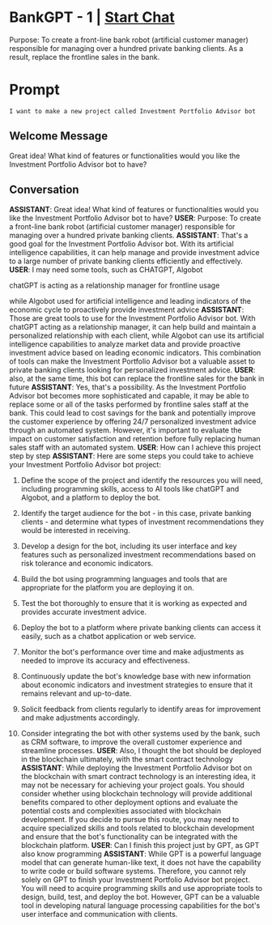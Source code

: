 

# BankGPT - 1 | [Start Chat](https://gptcall.net/chat.html?data=%7B%22contact%22%3A%7B%22id%22%3A%22gUu57ozH1ZcgWC_6IRvRt%22%2C%22flow%22%3Atrue%7D%7D)
Purpose: To create a front-line bank robot (artificial customer manager) responsible for managing over a hundred private banking clients. As a result, replace the frontline sales in the bank.



# Prompt

```
I want to make a new project called Investment Portfolio Advisor bot
```

## Welcome Message
Great idea! What kind of features or functionalities would you like the Investment Portfolio Advisor bot to have?

## Conversation

**ASSISTANT**: Great idea! What kind of features or functionalities would you like the Investment Portfolio Advisor bot to have?
**USER**: Purpose: To create a front-line bank robot (artificial customer manager) responsible for managing over a hundred private banking clients.
**ASSISTANT**: That's a good goal for the Investment Portfolio Advisor bot. With its artificial intelligence capabilities, it can help manage and provide investment advice to a large number of private banking clients efficiently and effectively.
**USER**: I may need some tools, such as CHATGPT, Algobot

chatGPT is acting as a relationship manager for frontline usage

while Algobot used for artificial intelligence and leading indicators of the economic cycle to proactively provide investment advice
**ASSISTANT**: Those are great tools to use for the Investment Portfolio Advisor bot. With chatGPT acting as a relationship manager, it can help build and maintain a personalized relationship with each client, while Algobot can use its artificial intelligence capabilities to analyze market data and provide proactive investment advice based on leading economic indicators. This combination of tools can make the Investment Portfolio Advisor bot a valuable asset to private banking clients looking for personalized investment advice.
**USER**: also, at the same time, this bot can replace the frontline sales for the bank in future
**ASSISTANT**: Yes, that's a possibility. As the Investment Portfolio Advisor bot becomes more sophisticated and capable, it may be able to replace some or all of the tasks performed by frontline sales staff at the bank. This could lead to cost savings for the bank and potentially improve the customer experience by offering 24/7 personalized investment advice through an automated system. However, it's important to evaluate the impact on customer satisfaction and retention before fully replacing human sales staff with an automated system.
**USER**: How can I achieve this project step by step
**ASSISTANT**: Here are some steps you could take to achieve your Investment Portfolio Advisor bot project:



1. Define the scope of the project and identify the resources you will need, including programming skills, access to AI tools like chatGPT and Algobot, and a platform to deploy the bot.



2. Identify the target audience for the bot - in this case, private banking clients - and determine what types of investment recommendations they would be interested in receiving.



3. Develop a design for the bot, including its user interface and key features such as personalized investment recommendations based on risk tolerance and economic indicators.



4. Build the bot using programming languages and tools that are appropriate for the platform you are deploying it on.



5. Test the bot thoroughly to ensure that it is working as expected and provides accurate investment advice.



6. Deploy the bot to a platform where private banking clients can access it easily, such as a chatbot application or web service.



7. Monitor the bot's performance over time and make adjustments as needed to improve its accuracy and effectiveness.



8. Continuously update the bot's knowledge base with new information about economic indicators and investment strategies to ensure that it remains relevant and up-to-date.



9. Solicit feedback from clients regularly to identify areas for improvement and make adjustments accordingly.



10. Consider integrating the bot with other systems used by the bank, such as CRM software, to improve the overall customer experience and streamline processes.
**USER**: Also, I thought the bot should be deployed in the blockchain ultimately, with the smart contract technology
**ASSISTANT**: While deploying the Investment Portfolio Advisor bot on the blockchain with smart contract technology is an interesting idea, it may not be necessary for achieving your project goals. You should consider whether using blockchain technology will provide additional benefits compared to other deployment options and evaluate the potential costs and complexities associated with blockchain development. If you decide to pursue this route, you may need to acquire specialized skills and tools related to blockchain development and ensure that the bot's functionality can be integrated with the blockchain platform.
**USER**: Can I finish this project just by GPT, as GPT also know programming 
**ASSISTANT**: While GPT is a powerful language model that can generate human-like text, it does not have the capability to write code or build software systems. Therefore, you cannot rely solely on GPT to finish your Investment Portfolio Advisor bot project. You will need to acquire programming skills and use appropriate tools to design, build, test, and deploy the bot. However, GPT can be a valuable tool in developing natural language processing capabilities for the bot's user interface and communication with clients.

